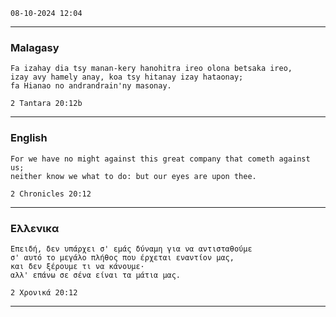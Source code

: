 
`` 08-10-2024 12:04 ``

________________________________________________________

### Malagasy

```gospel
Fa izahay dia tsy manan-kery hanohitra ireo olona betsaka ireo,
izay avy hamely anay, koa tsy hitanay izay hataonay;
fa Hianao no andrandrain'ny masonay.

2 Tantara 20:12b
```
________________________________________________________

### English

```gospel
For we have no might against this great company that cometh against us;
neither know we what to do: but our eyes are upon thee.

2 Chronicles 20:12
```
________________________________________________________

### Eλλενικα

```gospel
Επειδή, δεν υπάρχει σ' εμάς δύναμη για να αντισταθούμε
σ' αυτό το μεγάλο πλήθος που έρχεται εναντίον μας,
και δεν ξέρουμε τι να κάνουμε·
αλλ' επάνω σε σένα είναι τα μάτια μας.

2 Χρονικά 20:12
```
________________________________________________________
